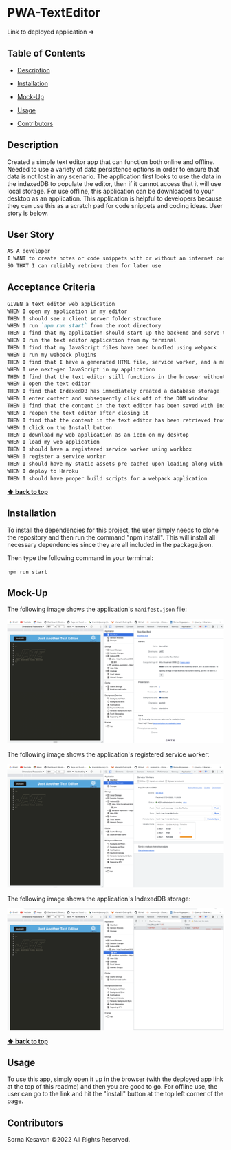 # PWA-TextEditor
Link to deployed application => 
  
## Table of Contents
- [Description](#description)

- [Installation](#installation)

- [Mock-Up](#Mock-Up)

- [Usage](#usage)

- [Contributors](#contributors)

## Description
Created a simple text editor app that can function both online and offline. Needed to use a variety of data persistence options in order to ensure that data is not lost in any scenario. The application first looks to use the data in the indexedDB to populate the editor, then if it cannot access that it will use local storage. For use offline, this application can be downloaded to your desktop as an application. This application is helpful to developers because they can use this as a scratch pad for code snippets and coding ideas. User story is below. 
  
## User Story

```md
AS A developer
I WANT to create notes or code snippets with or without an internet connection
SO THAT I can reliably retrieve them for later use
```

## Acceptance Criteria

```md
GIVEN a text editor web application
WHEN I open my application in my editor
THEN I should see a client server folder structure
WHEN I run `npm run start` from the root directory
THEN I find that my application should start up the backend and serve the client
WHEN I run the text editor application from my terminal
THEN I find that my JavaScript files have been bundled using webpack
WHEN I run my webpack plugins
THEN I find that I have a generated HTML file, service worker, and a manifest file
WHEN I use next-gen JavaScript in my application
THEN I find that the text editor still functions in the browser without errors
WHEN I open the text editor
THEN I find that IndexedDB has immediately created a database storage
WHEN I enter content and subsequently click off of the DOM window
THEN I find that the content in the text editor has been saved with IndexedDB
WHEN I reopen the text editor after closing it
THEN I find that the content in the text editor has been retrieved from our IndexedDB
WHEN I click on the Install button
THEN I download my web application as an icon on my desktop
WHEN I load my web application
THEN I should have a registered service worker using workbox
WHEN I register a service worker
THEN I should have my static assets pre cached upon loading along with subsequent pages and static assets
WHEN I deploy to Heroku
THEN I should have proper build scripts for a webpack application
```

**[⬆ back to top](#table-of-contents)**

## Installation
To install the dependencies for this project, the user simply needs to clone the repository and then run the command "npm install". This will install all necessary dependencies since they are all included in the package.json. 

Then type the following command in your termimal:

`npm run start`

## Mock-Up

The following image shows the application's `manifest.json` file:

![Demonstration of the finished Unit 19 Homework with a manifest file in the browser.](./Assets/Manifest.png)

The following image shows the application's registered service worker:

![Demonstration of the finished Unit 19 Homework with a registered service worker in the browser.](./Assets/Service-Worker.png)

The following image shows the application's IndexedDB storage:

![Demonstration of the finished Unit 19 Homework with a IndexedDB storage named 'jate' in the browser.](./Assets/idb-storage.png)

**[⬆ back to top](#table-of-contents)**

## Usage
To use this app, simply open it up in the browser (with the deployed app link at the top of this readme) and then you are good to go. For offline use, the user can go to the link and hit the "install" button at the top left corner of the page. 

## Contributors
Sorna Kesavan ©2022 All Rights Reserved.